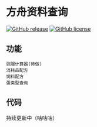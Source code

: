 # 方舟资料查询

[![GitHub release](https://img.shields.io/github/v/release/star-hengxing/ARK-assistant)](https://github.com/star-hengxing/ARK-assistant/releases)
[![GitHub license](https://img.shields.io/github/license/star-hengxing/ARK-assistant)](https://github.com/star-hengxing/ARK-assistant/blob/master/LICENSE)

## 功能
    驯服计算器(待做)
    消耗品配方
    饲料配方
    蛋类型查询
## 代码

持续更新中（咕咕咕）
